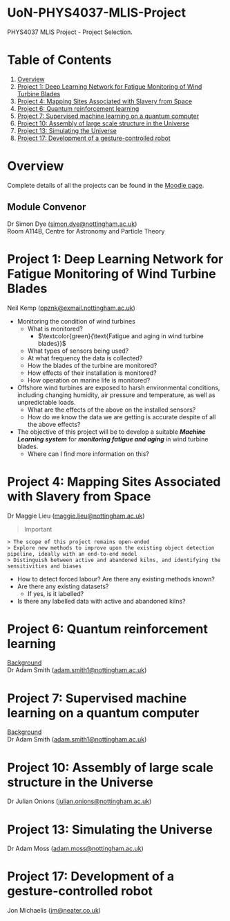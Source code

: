 # UoN-PHYS4037-MLIS-Project
PHYS4037 MLIS Project - Project Selection.

# Table of Contents
1. [Overview](#overview)
2. [Project 1: Deep Learning Network for Fatigue Monitoring of Wind Turbine Blades](#project-1-deep-learning-network-for-fatigue-monitoring-of-wind-turbine-blades)
4. [Project 4: Mapping Sites Associated with Slavery from Space](#project-4-mapping-sites-associated-with-slavery-from-space)
5. [Project 6: Quantum reinforcement learning](#project-6-quantum-reinforcement-learning)
6. [Project 7: Supervised machine learning on a quantum computer](#project-7-supervised-machine-learning-on-a-quantum-computer)
7. [Project 10: Assembly of large scale structure in the Universe](#project-10-assembly-of-large-scale-structure-in-the-universe)
8. [Project 13: Simulating the Universe](#project-13-simulating-the-universe)
9. [Project 17: Development of a gesture-controlled robot](#project-17-development-of-a-gesture-controlled-robot)

# Overview
Complete details of all the projects can be found in the [Moodle page](https://moodle.nottingham.ac.uk/course/view.php?id=123208).

## Module Convenor</br>
Dr Simon Dye (simon.dye@nottingham.ac.uk)</br>
Room A114B, Centre for Astronomy and Particle Theory

# Project 1: Deep Learning Network for Fatigue Monitoring of Wind Turbine Blades
Neil Kemp (ppznk@exmail.nottingham.ac.uk)

- Monitoring the condition of wind turbines
    - What is monitored?
        - $\textcolor{green}{\text{Fatigue and aging in wind turbine blades}}$
    - What types of sensors being used?
    - At what frequency the data is collected?
    - How the blades of the turbine are monitored?
    - How effects of their installation is monitored?
    - How operation on marine life is monitored?
- Offshore wind turbines are exposed to harsh environmental conditions, including changing humidity, air pressure and temperature, as well as unpredictable loads.
    - What are the effects of the above on the installed sensors?
    - How do we know the data we are getting is accurate despite of all the above effects?
- The objective of this project will be to develop a suitable **_Machine Learning system_** for **_monitoring fatigue and aging_** in wind turbine blades.
    - Where can I find more information on this?

# Project 4: Mapping Sites Associated with Slavery from Space
Dr Maggie Lieu (maggie.lieu@nottingham.ac.uk)

> Important

    > The scope of this project remains open-ended
    > Explore new methods to improve upon the existing object detection pipeline, ideally with an end-to-end model
    > Distinguish between active and abandoned kilns, and identifying the sensitivities and biases

- How to detect forced labour? Are there any existing methods known?
- Are there any existing datasets?
    - If yes, is it labelled?
- Is there any labelled data with active and abandoned kilns?

# Project 6: Quantum reinforcement learning
[Background](https://www.tensorflow.org/quantum/tutorials/quantum_reinforcement_learning)</br>
Dr Adam Smith (adam.smith1@nottingham.ac.uk)

# Project 7: Supervised machine learning on a quantum computer
[Background](https://www.tensorflow.org/quantum/tutorials/mnist)</br>
Dr Adam Smith (adam.smith1@nottingham.ac.uk)

# Project 10: Assembly of large scale structure in the Universe
Dr Julian Onions (julian.onions@nottingham.ac.uk)

# Project 13: Simulating the Universe
Dr Adam Moss (adam.moss@nottingham.ac.uk)

# Project 17: Development of a gesture-controlled robot
Jon Michaelis (jm@neater.co.uk)
